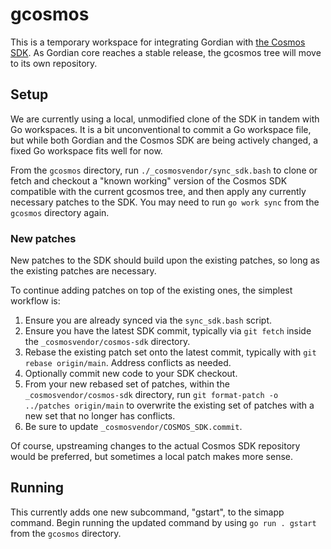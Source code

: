 # gcosmos

This is a temporary workspace for integrating Gordian with [the Cosmos SDK](https://github.com/cosmos/cosmos-sdk).
As Gordian core reaches a stable release, the gcosmos tree will move to its own repository.

## Setup

We are currently using a local, unmodified clone of the SDK in tandem with Go workspaces.
It is a bit unconventional to commit a Go workspace file, but while both Gordian and the Cosmos SDK
are being actively changed, a fixed Go workspace fits well for now.

From the `gcosmos` directory, run `./_cosmosvendor/sync_sdk.bash` to clone or fetch and checkout
a "known working" version of the Cosmos SDK compatible with the current gcosmos tree,
and then apply any currently necessary patches to the SDK.
You may need to run `go work sync` from the `gcosmos` directory again.

### New patches

New patches to the SDK should build upon the existing patches,
so long as the existing patches are necessary.

To continue adding patches on top of the existing ones,
the simplest workflow is:

1. Ensure you are already synced via the `sync_sdk.bash` script.
2. Ensure you have the latest SDK commit, typically via `git fetch` inside the `_cosmosvendor/cosmos-sdk` directory.
3. Rebase the existing patch set onto the latest commit, typically with `git rebase origin/main`. Address conflicts as needed.
4. Optionally commit new code to your SDK checkout.
4. From your new rebased set of patches, within the `_cosmosvendor/cosmos-sdk` directory,
   run `git format-patch -o ../patches origin/main` to overwrite the existing set of patches with a new set that no longer has conflicts.
5. Be sure to update `_cosmosvendor/COSMOS_SDK.commit`.

Of course, upstreaming changes to the actual Cosmos SDK repository would be preferred,
but sometimes a local patch makes more sense.

## Running

This currently adds one new subcommand, "gstart", to the simapp command.
Begin running the updated command by using `go run . gstart` from the `gcosmos` directory.
